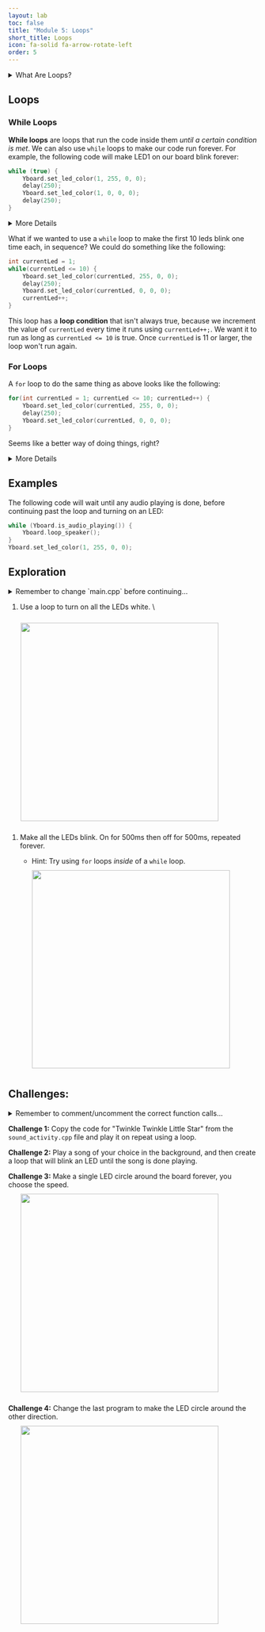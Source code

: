 ```yaml
---
layout: lab
toc: false
title: "Module 5: Loops"
short_title: Loops
icon: fa-solid fa-arrow-rotate-left
order: 5
---
```


<details markdown="block">
<summary markdown="span">What Are Loops?
</summary>

As a programmer, it's important to write code that isn't repetitive; it makes your program much easier to understand and speeds up the pace at which you can work. **Loops** are a fundamental programming tool we can use to eliminate repetitive code. Similar to functions, they can include as many commands inside them as you'd like. Unlike functions, they are able to _repeat those commands_ for as long as you want them to. We will explore two types of loops: **while loops** and **for loops**.
</details>

## Loops
### While Loops

**While loops** are loops that run the code inside them _until a certain condition is met_. We can also use `while` loops to make our code run forever. For example, the following code will make LED1 on our board blink forever:

```cpp
while (true) {
    Yboard.set_led_color(1, 255, 0, 0);
    delay(250);
    Yboard.set_led_color(1, 0, 0, 0);
    delay(250);
}
```

<details markdown="block">
<summary markdown="span">More Details
</summary>

There are a few things to notice about this loop:

* The thing we place inside parenthesis after the `while` keyword is called the **loop condition**. The loop condition should be a statement that evaluates to either `true` or `false`. Because we've hard-coded `true` into this loop, the condition will never change and the loop will run forever.
* The commands we want the `while` loop to execute should be placed after the **loop condition** inside curly braces.
</details>

What if we wanted to use a `while` loop to make the first 10 leds blink one time each, in sequence? We could do something like the following:

```cpp
int currentLed = 1;
while(currentLed <= 10) {
    Yboard.set_led_color(currentLed, 255, 0, 0);
    delay(250);
    Yboard.set_led_color(currentLed, 0, 0, 0);
    currentLed++;
}
```

This loop has a **loop condition** that isn't always true, because we increment the value of `currentLed` every time it runs using `currentLed++;`. We want it to run as long as `currentLed <= 10` is true. Once `currentLed` is 11 or larger, the loop won't run again. 

### For Loops

A `for` loop to do the same thing as above looks like the following:

```cpp
for(int currentLed = 1; currentLed <= 10; currentLed++) {
    Yboard.set_led_color(currentLed, 255, 0, 0);
    delay(250);
    Yboard.set_led_color(currentLed, 0, 0, 0);
}
```

Seems like a better way of doing things, right?

<details markdown="block">
<summary markdown="span">More Details
</summary>

Our code to make the first 10 leds blink using a `while` loop is a little clunky. Did you notice that we had to declare a variable _outside of our loop_ called `currentLed` to keep track of our condition? And then we had to increment it _inside of our loop_. That's a little confusing.

`for` loops and `while` loops can do the same things, but _for loops are better for running code a certain number of times and while loops are better for running code until a certain condition is met in our program._

Notice the similarities between a `for` loop and a `while` loop. We still declare a variable called `currentLed`, we still have a **loop condition** that keeps track of whether the loop should run again, and we still increment `currentLed` every time the loop runs. But, we do all of that on a single line inside the parenthesis. This is a nice way to organize our code and keep track of our variable in one spot.
</details>

## Examples

The following code will wait until any audio playing is done, before continuing past the loop and turning on an LED:

```cpp
while (Yboard.is_audio_playing()) {
    Yboard.loop_speaker();
}
Yboard.set_led_color(1, 255, 0, 0);
```


## Exploration
<details markdown="block">
<summary markdown="span">Remember to change `main.cpp` before continuing...
</summary>
> 📝 **_NOTE:_** You will need to go to `main.cpp` and change the comments to call the correct activity function:
```c
// variables_activity();
loop_activity();
```
</details>

1. Use a loop to turn on all the LEDs white. \
<img src="{% link media/white_lights.png %}" width="400" hspace="5%" vspace="10px">

1. Make all the LEDs blink. On for 500ms then off for 500ms, repeated forever.
    * Hint: Try using `for` loops _inside_ of a `while` loop.

    <img src="{% link media/white_blinking_lights.gif %}" width="400" hspace="5%" vspace="10px">

## Challenges:

<details markdown="block">
<summary markdown="span">Remember to comment/uncomment the correct function calls...
</summary>
_Remember to comment out the `loop_exploration();` call in the `loop_activity` function and uncomment the correct challenge function:_

```c
loop_exploration();
// loop_challenge1();
// loop_challenge2();
// loop_challenge3();
```
</details>

**Challenge 1:** Copy the code for "Twinkle Twinkle Little Star" from the `sound_activity.cpp` file and play it on repeat using a loop.

**Challenge 2:** Play a song of your choice in the background, and then create a loop that will blink an LED until the song is done playing.

**Challenge 3:** Make a single LED circle around the board forever, you choose the speed. \
<img src="{% link media/chasing_cw_lights.gif %}" width="400" hspace="5%" vspace="10px">

**Challenge 4:** Change the last program to make the LED circle around the other direction. \
<img src="{% link media/chasing_ccw_lights.gif %}" width="400" hspace="5%" vspace="10px">
